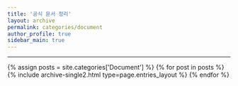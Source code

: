 ```yaml
---
title: '공식 문서 정리'
layout: archive
permalink: categories/document
author_profile: true
sidebar_main: true
---
```


---

{% assign posts = site.categories['Document'] %}
{% for post in posts %} {% include archive-single2.html type=page.entries_layout %} {% endfor %}
